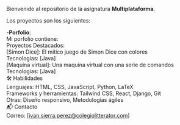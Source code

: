 Bienvenido al repositorio de la asignatura **Multiplataforma**.

Los proyectos son los siguientes:

  -**Porfolio**:<br>
  Mi porfolio contiene:<br>
       Proyectos Destacados:<br>
          [Simon Dice]: El mitico juego de Simon Dice con colores<br>
          Tecnologías: [Java]<br>
          [Maquina virtual]: Una maquina virtual con una serie de comandos<br>
          Tecnologías: [Java]<br>
        🛠️ Habilidades<br>
          Lenguajes: HTML, CSS, JavaScript, Python, LaTeX<br>
          Frameworks y herramientas: Tailwind CSS, React, Django, Git<br>
          Otras: Diseño responsivo, Metodologías ágiles<br>
        📬 Contacto<br>
          Correo: [ivan.sierra.perez@colegiolitterator.com]


        
